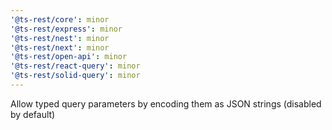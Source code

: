 ```yaml
---
'@ts-rest/core': minor
'@ts-rest/express': minor
'@ts-rest/nest': minor
'@ts-rest/next': minor
'@ts-rest/open-api': minor
'@ts-rest/react-query': minor
'@ts-rest/solid-query': minor
---
```


Allow typed query parameters by encoding them as JSON strings (disabled by default)
